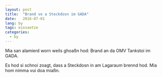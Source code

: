 ```yaml
---
layout: post
title:  "Brand vo a Steckdosn im GADA"
date:   2016-07-01
lang: by
tags: einsaetze
categories:
  - by
---
```


Mia san alamierd worn weils ghoaßn hod: Brand an da OMV Tankstoi im GADA.

Es hod si schnoi zoagt, dass a Steckdosn in am Lagaraum brennd hod. Mia hom nimma vui doa miaßn.

